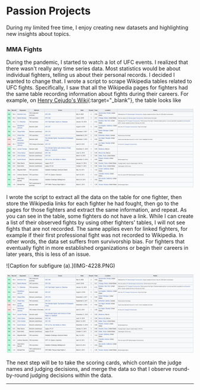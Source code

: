 # Passion Projects
During my limited free time, I enjoy creating new datasets and highlighting new insights about topics. 

### MMA Fights
During the pandemic, I started to watch a lot of UFC events. I realized that there wasn't really any time series data. Most statistics would be about individual fighters, telling us about their personal records. I decided I wanted to change that. I wrote a script to scrape Wikipedia tables related to UFC fights. Specifically, I saw that all the Wikipedia pages for fighters had the same table recording information about fights during their careers. For example, on [Henry Cejudo's Wiki](https://en.wikipedia.org/wiki/Henry_Cejudo){:target="_blank"}, the table looks like

![image](henry_cejudo.PNG)

I wrote the script to extract all the data on the table for one fighter, then store the Wikipedia links for each fighter he had fought, then go to the pages for those fighters and extract the same information, and repeat. As you can see in the table, some fighters do not have a link. While I can create a list of their observed fights by using other fighters' tables, I will not see fights that are not recorded. The same applies even for linked fighters, for example if their first professional fight was not recorded to Wikipedia. In other words, the data set suffers from survivorship bias. For fighters that eventually fight in more established organizations or begin their careers in later years, this is less of an issue. 

<div id="fig:subfigures" class="subfigures" data-caption="Caption for figure">
![Caption for subfigure (a).](IMG-4228.PNG)
  
![Caption for subfigure (b).](henry_cejudo.PNG)
</div>

The next step will be to take the scoring cards, which contain the judge names and judging decisions, and merge the data so that I observe round-by-round judging decisions within the data. 

---
